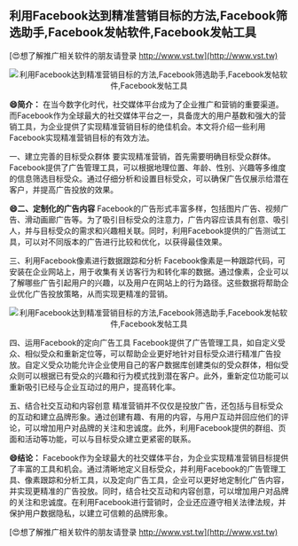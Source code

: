 ## **利用Facebook达到精准营销目标的方法,Facebook筛选助手,Facebook发帖软件,Facebook发帖工具**

[😍想了解推广相关软件的朋友请登录 http://www.vst.tw](http://www.vst.tw)

 <center><img src="https://vst.tw/MP4/tuiguang/png/1.png" alt="利用Facebook达到精准营销目标的方法,Facebook筛选助手,Facebook发帖软件,Facebook发帖工具"></center>

**😄简介：**
在当今数字化时代，社交媒体平台成为了企业推广和营销的重要渠道。而Facebook作为全球最大的社交媒体平台之一，具备庞大的用户基数和强大的营销工具，为企业提供了实现精准营销目标的绝佳机会。本文将介绍一些利用Facebook实现精准营销目标的有效方法。

一、建立完善的目标受众群体
要实现精准营销，首先需要明确目标受众群体。Facebook提供了广告管理工具，可以根据地理位置、年龄、性别、兴趣等多维度的信息筛选目标受众。通过仔细分析和设置目标受众，可以确保广告仅展示给潜在客户，并提高广告投放的效果。

**😄二、定制化的广告内容**
Facebook的广告形式丰富多样，包括图片广告、视频广告、滑动画廊广告等。为了吸引目标受众的注意力，广告内容应该具有创意、吸引人，并与目标受众的需求和兴趣相关联。同时，利用Facebook提供的广告测试工具，可以对不同版本的广告进行比较和优化，以获得最佳效果。

三、利用Facebook像素进行数据跟踪和分析
Facebook像素是一种跟踪代码，可安装在企业网站上，用于收集有关访客行为和转化率的数据。通过像素，企业可以了解哪些广告引起用户的兴趣，以及用户在网站上的行为路径。这些数据将帮助企业优化广告投放策略，从而实现更精准的营销。

 <center><img src="https://vst.tw/MP4/tuiguang/png/2.png" alt="利用Facebook达到精准营销目标的方法,Facebook筛选助手,Facebook发帖软件,Facebook发帖工具"></center>

四、运用Facebook的定向广告工具
Facebook提供了广告管理工具，如自定义受众、相似受众和重新定位等，可以帮助企业更好地针对目标受众进行精准广告投放。自定义受众功能允许企业使用自己的客户数据库创建类似的受众群体，相似受众则可以根据已有受众的兴趣和行为模式找到潜在客户。此外，重新定位功能可以重新吸引已经与企业互动过的用户，提高转化率。

五、结合社交互动和内容创意
精准营销并不仅仅是投放广告，还包括与目标受众的互动和建立品牌形象。通过创建有趣、有用的内容，与用户互动并回应他们的评论，可以增加用户对品牌的关注和忠诚度。此外，利用Facebook提供的群组、页面和活动等功能，可以与目标受众建立更紧密的联系。

**😄结论：**
Facebook作为全球最大的社交媒体平台，为企业实现精准营销目标提供了丰富的工具和机会。通过清晰地定义目标受众，并利用Facebook的广告管理工具、像素跟踪和分析工具，以及定向广告工具，企业可以更好地定制化广告内容，并实现更精准的广告投放。同时，结合社交互动和内容创意，可以增加用户对品牌的关注和忠诚度。在利用Facebook进行营销时，企业还应遵守相关法律法规，并保护用户数据隐私，以建立可信赖的品牌形象。

[😍想了解推广相关软件的朋友请登录 http://www.vst.tw](http://www.vst.tw)



